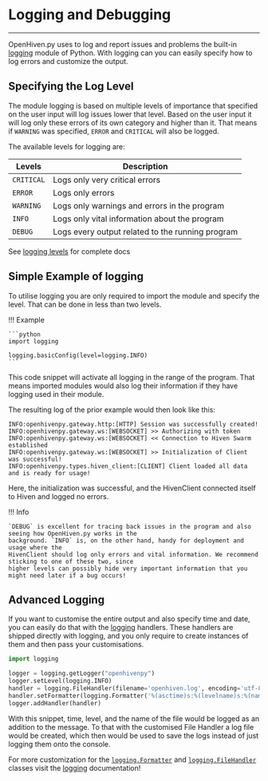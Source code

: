 # Logging and Debugging

---

OpenHiven.py uses to log and report issues and problems the built-in
[logging](https://docs.python.org/3/library/logging.html#module-logging) module of Python.
With logging can you can easily specify how  to log errors and customize the output.

## Specifying the Log Level

The module logging is based on multiple levels of importance that specified on the user input will
log issues lower that level. Based on the user input it will log only these errors of its own category
and higher than it. That means if `WARNING` was specified, `ERROR` and `CRITICAL` will also be logged.


The available levels for logging are:

| **Levels** | **Description** |
| ----------- | ----------- |
| `CRITICAL` | Logs only very critical errors | 
| `ERROR` | Logs only errors | 
| `WARNING` | Logs only warnings and errors in the program |
| `INFO` | Logs only vital information about the program |
| `DEBUG` | Logs every output related to the running program |

See [logging levels](https://docs.python.org/3/library/logging.html#logging-levels) for complete docs

## Simple Example of logging

To utilise logging you are only required to import the module and specify the level. That can be done in
less than two levels.

!!! Example

    ```python
    import logging
    
    logging.basicConfig(level=logging.INFO)
    ```

This code snippet will activate all logging in the range of the program. That means imported modules would also log
their information if they have logging used in their module.

The resulting log of the prior example would then look like this:

```
INFO:openhivenpy.gateway.http:[HTTP] Session was successfully created!
INFO:openhivenpy.gateway.ws:[WEBSOCKET] >> Authorizing with token
INFO:openhivenpy.gateway.ws:[WEBSOCKET] << Connection to Hiven Swarm established
INFO:openhivenpy.gateway.ws:[WEBSOCKET] >> Initialization of Client was successful!
INFO:openhivenpy.types.hiven_client:[CLIENT] Client loaded all data and is ready for usage!
```

Here, the initialization was successful, and the HivenClient connected itself to Hiven and logged no errors.

!!! Info

    `DEBUG` is excellent for tracing back issues in the program and also seeing how OpenHiven.py works in the 
    background. `INFO` is, on the other hand, handy for deployment and usage where the
    HivenClient should log only errors and vital information. We recommend sticking to one of these two, since 
    higher levels can possibly hide very important information that you might need later if a bug occurs!

## Advanced Logging

If you want to customise the entire output and also specify time and date, you can easily do that with the
[logging](https://docs.python.org/3/library/logging.html#module-logging) handlers. These handlers are
shipped directly with logging, and you only require to create instances of them and then pass your customisations.

```python
import logging

logger = logging.getLogger("openhivenpy")
logger.setLevel(logging.INFO)
handler = logging.FileHandler(filename='openhiven.log', encoding='utf-8', mode='w')
handler.setFormatter(logging.Formatter('%(asctime)s:%(levelname)s:%(name)s: %(message)s'))
logger.addHandler(handler)
```

With this snippet, time, level, and the name of the file would be logged as an addition to the message.
To that with the customised File Handler a log file would be created, which then would be used to save the
logs instead of just logging them onto the console.

For more customization for the [`logging.Formatter`](https://docs.python.org/3/library/logging.html#logging.Formatter)
and [`logging.FileHandler`](https://docs.python.org/3/library/logging.handlers.html#filehandler) classes 
visit the [logging](https://docs.python.org/3/library/logging.html#module-logging) documentation!